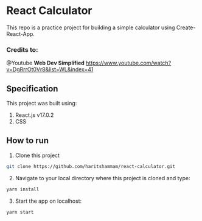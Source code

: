 # React Calculator

This repo is a practice project for building a simple calculator using Create-React-App.

### Credits to:

@Youtube **Web Dev Simplified**
https://www.youtube.com/watch?v=DgRrrOt0Vr8&list=WL&index=41

## Specification

This project was built using:

1. React.js v17.0.2
2. CSS

## How to run

1. Clone this project

```bash
git clone https://github.com/haritshammam/react-calculator.git
```

2. Navigate to your local directory where this project is cloned and type:

```bash
yarn install
```

3. Start the app on localhost:

```bash
yarn start
```
